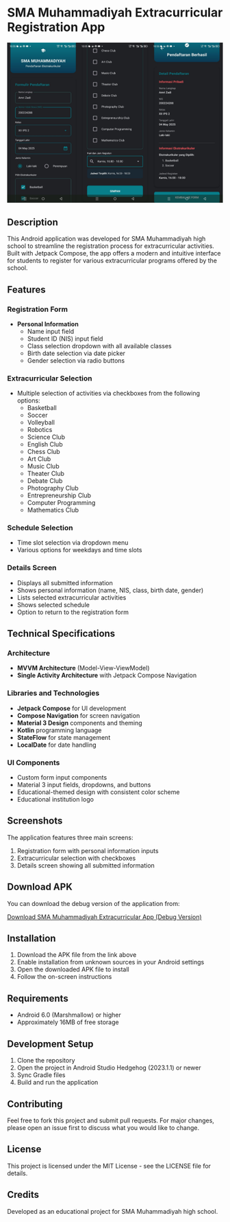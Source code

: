 # SMA Muhammadiyah Extracurricular Registration App

![App Preview](./images/preview.png)

## Description
This Android application was developed for SMA Muhammadiyah high school to streamline the registration process for extracurricular activities. Built with Jetpack Compose, the app offers a modern and intuitive interface for students to register for various extracurricular programs offered by the school.

## Features

### Registration Form
- **Personal Information**
  - Name input field
  - Student ID (NIS) input field
  - Class selection dropdown with all available classes
  - Birth date selection via date picker
  - Gender selection via radio buttons

### Extracurricular Selection
- Multiple selection of activities via checkboxes from the following options:
  - Basketball
  - Soccer
  - Volleyball
  - Robotics
  - Science Club
  - English Club
  - Chess Club
  - Art Club
  - Music Club
  - Theater Club
  - Debate Club
  - Photography Club
  - Entrepreneurship Club
  - Computer Programming
  - Mathematics Club

### Schedule Selection
- Time slot selection via dropdown menu
- Various options for weekdays and time slots

### Details Screen
- Displays all submitted information
- Shows personal information (name, NIS, class, birth date, gender)
- Lists selected extracurricular activities
- Shows selected schedule
- Option to return to the registration form

## Technical Specifications

### Architecture
- **MVVM Architecture** (Model-View-ViewModel)
- **Single Activity Architecture** with Jetpack Compose Navigation

### Libraries and Technologies
- **Jetpack Compose** for UI development
- **Compose Navigation** for screen navigation
- **Material 3 Design** components and theming
- **Kotlin** programming language
- **StateFlow** for state management
- **LocalDate** for date handling

### UI Components
- Custom form input components
- Material 3 input fields, dropdowns, and buttons
- Educational-themed design with consistent color scheme
- Educational institution logo

## Screenshots
The application features three main screens:
1. Registration form with personal information inputs
2. Extracurricular selection with checkboxes
3. Details screen showing all submitted information

## Download APK
You can download the debug version of the application from:

[Download SMA Muhammadiyah Extracurricular App (Debug Version)](apk/debug/app-debug.apk)

## Installation
1. Download the APK file from the link above
2. Enable installation from unknown sources in your Android settings
3. Open the downloaded APK file to install
4. Follow the on-screen instructions

## Requirements
- Android 6.0 (Marshmallow) or higher
- Approximately 16MB of free storage

## Development Setup
1. Clone the repository
2. Open the project in Android Studio Hedgehog (2023.1.1) or newer
3. Sync Gradle files
4. Build and run the application

## Contributing
Feel free to fork this project and submit pull requests. For major changes, please open an issue first to discuss what you would like to change.

## License
This project is licensed under the MIT License - see the LICENSE file for details.

## Credits
Developed as an educational project for SMA Muhammadiyah high school. 